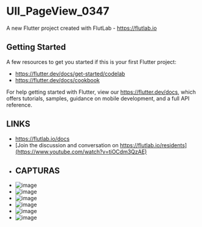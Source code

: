 # UII_PageView_0347

A new Flutter project created with FlutLab - https://flutlab.io

## Getting Started

A few resources to get you started if this is your first Flutter project:

- https://flutter.dev/docs/get-started/codelab
- https://flutter.dev/docs/cookbook

For help getting started with Flutter, view our
https://flutter.dev/docs, which offers tutorials,
samples, guidance on mobile development, and a full API reference.

## LINKS

- https://flutlab.io/docs
- [Join the discussion and conversation on https://flutlab.io/residents](https://www.youtube.com/watch?v=tiOCdm3QzAE)
- ## CAPTURAS
- ![image](https://github.com/CorreaMontesDiego/UII_PageView_0347/assets/143771010/a87a7f0f-df9e-454f-befd-3a9ecf7e2511)
- ![image](https://github.com/CorreaMontesDiego/UII_PageView_0347/assets/143771010/caf4a156-2cc4-42bf-8488-da0000387be6)
- ![image](https://github.com/CorreaMontesDiego/UII_PageView_0347/assets/143771010/93426665-1c6b-48fc-beb1-0b4b37eca515)
- ![image](https://github.com/CorreaMontesDiego/UII_PageView_0347/assets/143771010/ca44cb2c-65c8-4203-adf7-777ae9958002)
- ![image](https://github.com/CorreaMontesDiego/UII_PageView_0347/assets/143771010/cb30b24d-dab3-4b46-91cd-2260f483e922)
- ![image](https://github.com/CorreaMontesDiego/UII_PageView_0347/assets/143771010/f30ef2d5-f0fe-4500-b832-84cab3be2dbc)





